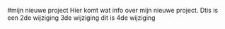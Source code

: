 #mijn nieuwe project
Hier komt wat info over mijn nieuwe project.
Dtis is een 2de wijziging
3de wijziging
dit is 4de wijziging

